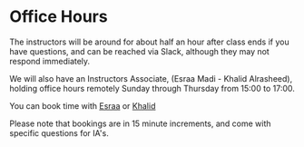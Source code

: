 # Office Hours

The instructors will be around for about half an hour after class ends if you have questions, and can be reached via Slack, although they may not respond immediately.

We will also have an Instructors Associate, (Esraa Madi - Khalid Alrasheed), holding office hours remotely Sunday through Thursday from 15:00 to 17:00.

You can book time with [Esraa](https://esraamadi.youcanbook.me) or [Khalid](https://khalidalrasheed.youcanbook.me)

Please note that bookings are in 15 minute increments, and come with specific questions for IA's.
